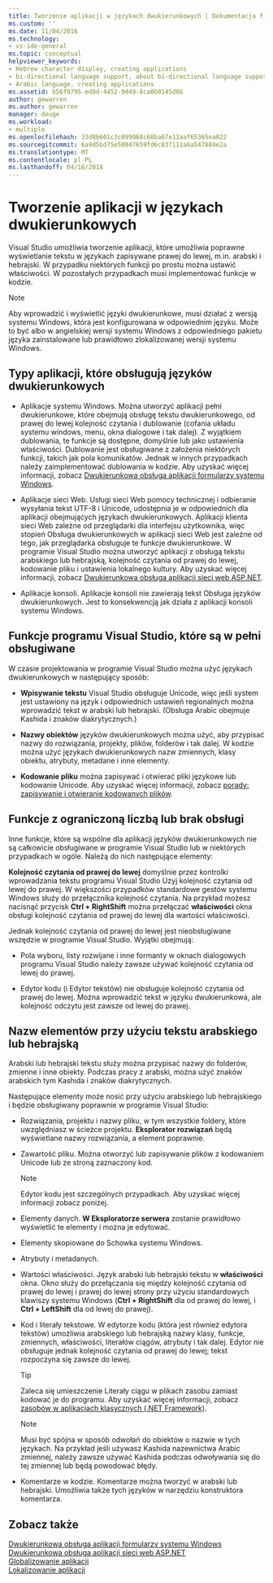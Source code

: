 ```yaml
---
title: Tworzenie aplikacji w językach dwukierunkowych | Dokumentacja firmy Microsoft
ms.custom: ''
ms.date: 11/04/2016
ms.technology:
- vs-ide-general
ms.topic: conceptual
helpviewer_keywords:
- Hebrew character display, creating applications
- bi-directional language support, about bi-directional language support
- Arabic language, creating applications
ms.assetid: b56f9795-ed8d-4452-9d49-8ca0b0145d86
author: gewarren
ms.author: gewarren
manager: douge
ms.workload:
- multiple
ms.openlocfilehash: 33d8b601c3c099068c68ba67e11aaf65365ea022
ms.sourcegitcommit: 6a9d5bd75e50947659fd6c837111a6a547884e2a
ms.translationtype: MT
ms.contentlocale: pl-PL
ms.lasthandoff: 04/16/2018
---
```

# <a name="creating-applications-in-bi-directional-languages"></a>Tworzenie aplikacji w językach dwukierunkowych
Visual Studio umożliwia tworzenie aplikacji, które umożliwia poprawne wyświetlanie tekstu w językach zapisywane prawej do lewej, m.in. arabski i hebrajski. W przypadku niektórych funkcji po prostu można ustawić właściwości. W pozostałych przypadkach musi implementować funkcje w kodzie.  
  
> [!NOTE]
>  Aby wprowadzić i wyświetlić języki dwukierunkowe, musi działać z wersją systemu Windows, która jest konfigurowana w odpowiednim języku. Może to być albo w angielskiej wersji systemu Windows z odpowiedniego pakietu języka zainstalowane lub prawidłowo zlokalizowanej wersji systemu Windows.  
  
## <a name="types-of-application-that-support-bi-directional-languages"></a>Typy aplikacji, które obsługują języków dwukierunkowych  
  
-  Aplikacje systemu Windows. Można utworzyć aplikacji pełni dwukierunkowe, które obejmują obsługę tekstu dwukierunkowego, od prawej do lewej kolejność czytania i dublowanie (cofania układu systemu windows, menu, okna dialogowe i tak dalej). Z wyjątkiem dublowania, te funkcje są dostępne, domyślnie lub jako ustawienia właściwości. Dublowanie jest obsługiwane z założenia niektórych funkcji, takich jak pola komunikatów. Jednak w innych przypadkach należy zaimplementować dublowania w kodzie. Aby uzyskać więcej informacji, zobacz [Dwukierunkowa obsługa aplikacji formularzy systemu Windows](http://msdn.microsoft.com/Library/7b622fa4-f390-4e4d-b624-83a1917cccf2).  
  
-  Aplikacje sieci Web. Usługi sieci Web pomocy technicznej i odbieranie wysyłania tekst UTF-8 i Unicode, udostępnia je w odpowiednich dla aplikacji obejmujących językach dwukierunkowych. Aplikacji klienta sieci Web zależne od przeglądarki dla interfejsu użytkownika, więc stopień Obsługa dwukierunkowych w aplikacji sieci Web jest zależne od tego, jak przeglądarka obsługuje te funkcje dwukierunkowe. W programie Visual Studio można utworzyć aplikacji z obsługą tekstu arabskiego lub hebrajską, kolejność czytania od prawej do lewej, kodowanie pliku i ustawienia lokalnego kultury. Aby uzyskać więcej informacji, zobacz [Dwukierunkowa obsługa aplikacji sieci web ASP.NET](http://msdn.microsoft.com/Library/5576f9b1-9b86-41ef-8354-092d366bcd03).  
  
-  Aplikacje konsoli. Aplikacje konsoli nie zawierają tekst Obsługa języków dwukierunkowych. Jest to konsekwencją jak działa z aplikacji konsoli systemu Windows.  
  
## <a name="visual-studio-features-that-are-fully-supported"></a>Funkcje programu Visual Studio, które są w pełni obsługiwane  
 W czasie projektowania w programie Visual Studio można użyć językach dwukierunkowych w następujący sposób:  
  
-   **Wpisywanie tekstu** Visual Studio obsługuje Unicode, więc jeśli system jest ustawiony na język i odpowiednich ustawień regionalnych można wprowadzić tekst w arabski lub hebrajski. (Obsługa Arabic obejmuje Kashida i znaków diakrytycznych.)  
  
-   **Nazwy obiektów** języków dwukierunkowych można użyć, aby przypisać nazwy do rozwiązania, projekty, plików, folderów i tak dalej. W kodzie można użyć językach dwukierunkowych nazw zmiennych, klasy obiektu, atrybuty, metadane i inne elementy.  
  
-   **Kodowanie pliku** można zapisywać i otwierać pliki językowe lub kodowanie Unicode. Aby uzyskać więcej informacji, zobacz [porady: zapisywanie i otwieranie kodowanych plików](../ide/how-to-save-and-open-files-with-encoding.md).  
  
## <a name="features-with-limited-or-no-support"></a>Funkcje z ograniczoną liczbą lub brak obsługi  
 Inne funkcje, które są wspólne dla aplikacji języków dwukierunkowych nie są całkowicie obsługiwane w programie Visual Studio lub w niektórych przypadkach w ogóle. Należą do nich następujące elementy:  
  
**Kolejność czytania od prawej do lewej** domyślnie przez kontrolki wprowadzania tekstu programu Visual Studio Użyj kolejność czytania od lewej do prawej. W większości przypadków standardowe gestów systemu Windows służy do przełącznika kolejność czytania. Na przykład możesz nacisnąć przycisk **Ctrl + RightShift** można przełączać **właściwości** okna obsługi kolejność czytania od prawej do lewej dla wartości właściwości.  
  
Jednak kolejność czytania od prawej do lewej jest nieobsługiwane wszędzie w programie Visual Studio. Wyjątki obejmują:  
  
-   Pola wyboru, listy rozwijane i inne formanty w oknach dialogowych programu Visual Studio należy zawsze używać kolejność czytania od lewej do prawej.  
  
-   Edytor kodu (i Edytor tekstów) nie obsługuje kolejność czytania od prawej do lewej. Można wprowadzić tekst w języku dwukierunkowa, ale kolejność odczytu jest zawsze od lewej do prawej.  
  
## <a name="naming-things-using-arabic-or-hebrew-text"></a>Nazw elementów przy użyciu tekstu arabskiego lub hebrajską  
 Arabski lub hebrajski tekstu służy można przypisać nazwy do folderów, zmienne i inne obiekty. Podczas pracy z arabski, można użyć znaków arabskich tym Kashida i znaków diakrytycznych.  
  
 Następujące elementy może nosić przy użyciu arabskiego lub hebrajskiego i będzie obsługiwany poprawnie w programie Visual Studio:  
  
-   Rozwiązania, projektu i nazwy pliku, w tym wszystkie foldery, które uwzględniasz w ścieżce projektu. **Eksplorator rozwiązań** będą wyświetlane nazwy rozwiązania, a element poprawnie.  
  
-   Zawartość pliku. Można otworzyć lub zapisywanie plików z kodowaniem Unicode lub ze stroną zaznaczony kod.  
  
    > [!NOTE]
    >  Edytor kodu jest szczególnych przypadkach. Aby uzyskać więcej informacji zobacz poniżej.  
  
-   Elementy danych. **W Eksploratorze serwera** zostanie prawidłowo wyświetlić te elementy i można je edytować.  
  
-   Elementy skopiowane do Schowka systemu Windows.  
  
-   Atrybuty i metadanych.  
  
-   Wartości właściwości. Język arabski lub hebrajski tekstu w **właściwości** okna. Okno służy do przełączania się między kolejność czytania od prawej do lewej i prawej do lewej strony przy użyciu standardowych klawiszy systemu Windows (**Ctrl + RightShift** dla od prawej do lewej, i **Ctrl + LeftShift** dla od lewej do prawej).  
  
-   Kod i literały tekstowe. W edytorze kodu (która jest również edytora tekstów) umożliwia arabskiego lub hebrajską nazwy klasy, funkcje, zmiennych, właściwości, literałów ciągów, atrybuty i tak dalej. Edytor nie obsługuje jednak kolejność czytania od prawej do lewej; tekst rozpoczyna się zawsze do lewej.  
  
    > [!TIP]
    > Zaleca się umieszczenie Literały ciągu w plikach zasobu zamiast kodować je do programu. Aby uzyskać więcej informacji, zobacz [zasobów w aplikacjach klasycznych (.NET Framework)](/dotnet/framework/resources/index).
  
    > [!NOTE]
    > Musi być spójna w sposób odwołań do obiektów o nazwie w tych językach. Na przykład jeśli używasz Kashida nazewnictwa Arabic zmiennej, należy zawsze używać Kashida podczas odwoływania się do tej zmiennej lub będą powodować błędy.  
  
-   Komentarze w kodzie. Komentarze można tworzyć w arabski lub hebrajski. Umożliwia także tych języków w narzędziu konstruktora komentarza.  
  
## <a name="see-also"></a>Zobacz także

[Dwukierunkowa obsługa aplikacji formularzy systemu Windows](/dotnet/framework/winforms/advanced/bi-directional-support-for-windows-forms-applications)  
[Dwukierunkowa obsługa aplikacji sieci web ASP.NET](http://msdn.microsoft.com/Library/5576f9b1-9b86-41ef-8354-092d366bcd03)  
[Globalizowanie aplikacji](../ide/globalizing-applications.md)  
[Lokalizowanie aplikacji](../ide/localizing-applications.md)